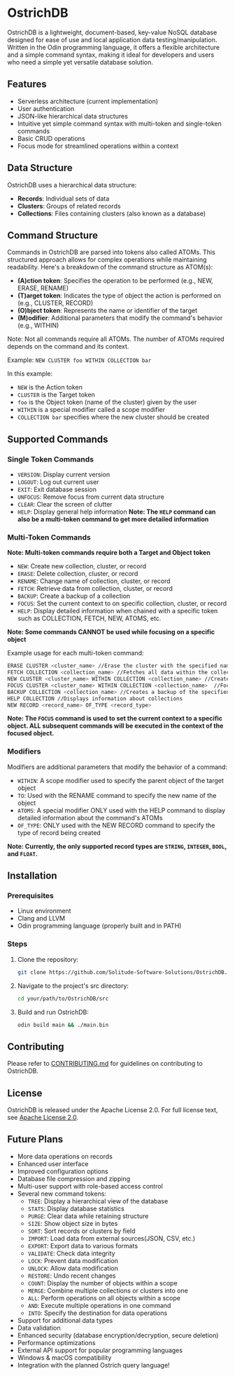 # OstrichDB

OstrichDB is a lightweight, document-based, key-value NoSQL database designed for ease of use and local application data testing/manipulation. Written in the Odin programming language, it offers a flexible architecture and a simple command syntax, making it ideal for developers and users who need a simple yet versatile database solution.

## Features

- Serverless architecture (current implementation)
- User authentication
- JSON-like hierarchical data structures
- Intuitive yet simple command syntax with multi-token and single-token commands
- Basic CRUD operations
- Focus mode for streamlined operations within a context

## Data Structure

OstrichDB uses a hierarchical data structure:

- **Records**: Individual sets of data
- **Clusters**: Groups of related records
- **Collections**: Files containing clusters (also known as a database)

## Command Structure

Commands in OstrichDB are parsed into tokens also called ATOMs. This structured approach allows for complex operations while maintaining readability. Here's a breakdown of the command structure as ATOM(s):

- **(A)ction token**: Specifies the operation to be performed (e.g., NEW, ERASE, RENAME)
- **(T)arget token**: Indicates the type of object the action is performed on (e.g., CLUSTER, RECORD)
- **(O)bject token**: Represents the name or identifier of the target
- **(M)odifier**: Additional parameters that modify the command's behavior (e.g., WITHIN)

Note: Not all commands require all ATOMs. The number of ATOMs required depends on the command and its context.

Example: `NEW CLUSTER foo WITHIN COLLECTION bar`

In this example:
- `NEW` is the Action token
- `CLUSTER` is the Target token
- `foo` is the Object token (name of the cluster) given by the user
- `WITHIN` is a special modifier called a scope modifier
- `COLLECTION bar` specifies where the new cluster should be created

## Supported Commands

### Single Token Commands

- `VERSION`: Display current version
- `LOGOUT`: Log out current user
- `EXIT`: Exit database session
- `UNFOCUS`: Remove focus from current data structure
- `CLEAR`: Clear the screen of clutter
- `HELP`: Display general help information
**Note: The `HELP` command can also be a multi-token command to get more detailed information**

### Multi-Token Commands

**Note: Multi-token commands require both a Target and Object token**

- `NEW`: Create new collection, cluster, or record
- `ERASE`: Delete collection, cluster, or record
- `RENAME`: Change name of collection, cluster, or record
- `FETCH`: Retrieve data from collection, cluster, or record
- `BACKUP`: Create a backup of a collection
- `FOCUS`: Set the current context to on specific collection, cluster, or record
- `HELP`: Display detailed information when chained with a specific token such as COLLECTION, FETCH, NEW, ATOMS, etc.

**Note: Some commands CANNOT be used while focusing on a specific object**

Example usage for each multi-token command:
```bash
ERASE CLUSTER <cluster_name> //Erase the cluster with the specified name
FETCH COLLECTION <collection_name> //Fetches all data within the collection of specified name
NEW CLUSTER <cluster_name> WITHIN COLLECTION <collection_name> //Creates a new cluster within the specified collection 
FOCUS CLUSTER <cluster_name> WITHIN COLLECTION <collection_name>  //Focuses on the specified cluster within the specified collection
BACKUP COLLECTION <collection_name> //Creates a backup of the specified collection
HELP COLLECTION //Displays information about collections
NEW RECORD <record_name> OF_TYPE <record_type>
```
**Note: The `FOCUS` command is used to set the current context to a specific object. ALL subsequent commands will be executed in the context of the focused object.**

### Modifiers

Modifiers are additional parameters that modify the behavior of a command:

- `WITHIN`: A scope modifier used to specify the parent object of the target object
- `TO`: Used with the RENAME command to specify the new name of the object
- `ATOMS`: A special modifier ONLY used with the HELP command to display detailed information about the command's ATOMs
- `OF_TYPE`: ONLY used with the NEW RECORD command to specify the type of record being created

**Note: Currently, the only supported record types are `STRING`, `INTEGER`, `BOOL`, and `FLOAT`.**

## Installation

### Prerequisites

- Linux environment
- Clang and LLVM
- Odin programming language (properly built and in PATH)

### Steps

1. Clone the repository:
   ```bash
   git clone https://github.com/Solitude-Software-Solutions/OstrichDB.git
   ```

2. Navigate to the project's src directory:
   ```bash
   cd your/path/to/OstrichDB/src
   ```

3. Build and run OstrichDB:
   ```bash
   odin build main && ./main.bin
   ```

## Contributing

Please refer to [CONTRIBUTING.md](CONTRIBUTING.md) for guidelines on contributing to OstrichDB.

## License

OstrichDB is released under the Apache License 2.0. For full license text, see [Apache License 2.0](https://www.apache.org/licenses/LICENSE-2.0).

## Future Plans

- More data operations on records
- Enhanced user interface
- Improved configuration options
- Database file compression and zipping
- Multi-user support with role-based access control
- Several new command tokens:
  - `TREE`: Display a hierarchical view of the database
  - `STATS`: Display database statistics
  - `PURGE`: Clear data while retaining structure
  - `SIZE`: Show object size in bytes
  - `SORT`: Sort records or clusters by field
  - `IMPORT`: Load data from external sources(JSON, CSV, etc.)
  - `EXPORT`: Export data to various formats
  - `VALIDATE`: Check data integrity
  - `LOCK`: Prevent data modification
  - `UNLOCK`: Allow data modification
  - `RESTORE`: Undo recent changes
  - `COUNT`: Display the number of objects within a scope
  - `MERGE`: Combine multiple collections or clusters into one 
  - `ALL`: Perform operations on all objects within a scope
  - `AND`: Execute multiple operations in one command
  - `INTO`: Specify the destination for data operations
- Support for additional data types
- Data validation
- Enhanced security (database encryption/decryption, secure deletion)
- Performance optimizations
- External API support for popular programming languages
- Windows & macOS compatibility
- Integration with the planned Ostrich query language!